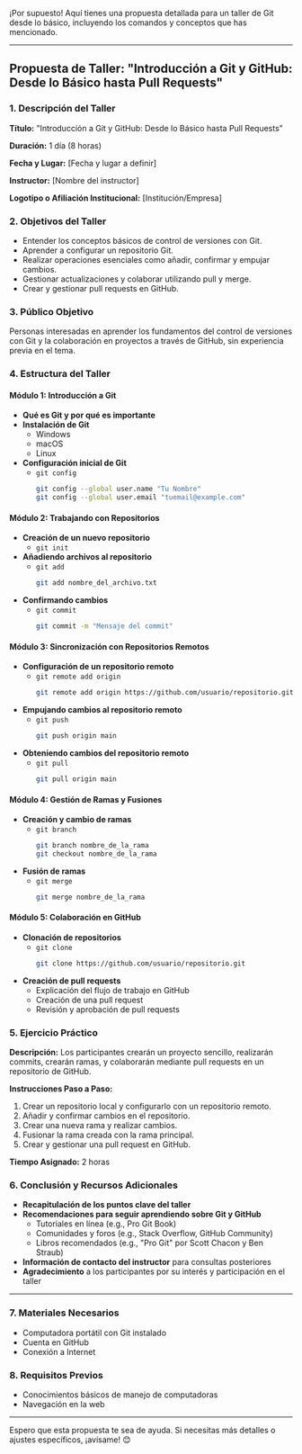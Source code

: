 ¡Por supuesto! Aquí tienes una propuesta detallada para un taller de Git desde lo básico, incluyendo los comandos y conceptos que has mencionado.

---

## Propuesta de Taller: "Introducción a Git y GitHub: Desde lo Básico hasta Pull Requests"

### 1. Descripción del Taller
**Título:** "Introducción a Git y GitHub: Desde lo Básico hasta Pull Requests"

**Duración:** 1 día (8 horas)

**Fecha y Lugar:** [Fecha y lugar a definir]

**Instructor:** [Nombre del instructor]

**Logotipo o Afiliación Institucional:** [Institución/Empresa]

### 2. Objetivos del Taller
- Entender los conceptos básicos de control de versiones con Git.
- Aprender a configurar un repositorio Git.
- Realizar operaciones esenciales como añadir, confirmar y empujar cambios.
- Gestionar actualizaciones y colaborar utilizando pull y merge.
- Crear y gestionar pull requests en GitHub.

### 3. Público Objetivo
Personas interesadas en aprender los fundamentos del control de versiones con Git y la colaboración en proyectos a través de GitHub, sin experiencia previa en el tema.

### 4. Estructura del Taller

#### **Módulo 1: Introducción a Git**
- **Qué es Git y por qué es importante**
- **Instalación de Git**
  - Windows
  - macOS
  - Linux
- **Configuración inicial de Git**
  - `git config`
    ```bash
    git config --global user.name "Tu Nombre"
    git config --global user.email "tuemail@example.com"
    ```

#### **Módulo 2: Trabajando con Repositorios**
- **Creación de un nuevo repositorio**
  - `git init`
- **Añadiendo archivos al repositorio**
  - `git add`
    ```bash
    git add nombre_del_archivo.txt
    ```
- **Confirmando cambios**
  - `git commit`
    ```bash
    git commit -m "Mensaje del commit"
    ```

#### **Módulo 3: Sincronización con Repositorios Remotos**
- **Configuración de un repositorio remoto**
  - `git remote add origin`
    ```bash
    git remote add origin https://github.com/usuario/repositorio.git
    ```
- **Empujando cambios al repositorio remoto**
  - `git push`
    ```bash
    git push origin main
    ```
- **Obteniendo cambios del repositorio remoto**
  - `git pull`
    ```bash
    git pull origin main
    ```

#### **Módulo 4: Gestión de Ramas y Fusiones**
- **Creación y cambio de ramas**
  - `git branch`
    ```bash
    git branch nombre_de_la_rama
    git checkout nombre_de_la_rama
    ```
- **Fusión de ramas**
  - `git merge`
    ```bash
    git merge nombre_de_la_rama
    ```

#### **Módulo 5: Colaboración en GitHub**
- **Clonación de repositorios**
  - `git clone`
    ```bash
    git clone https://github.com/usuario/repositorio.git
    ```
- **Creación de pull requests**
  - Explicación del flujo de trabajo en GitHub
  - Creación de una pull request
  - Revisión y aprobación de pull requests

### 5. Ejercicio Práctico
**Descripción:** Los participantes crearán un proyecto sencillo, realizarán commits, crearán ramas, y colaborarán mediante pull requests en un repositorio de GitHub.

**Instrucciones Paso a Paso:**
1. Crear un repositorio local y configurarlo con un repositorio remoto.
2. Añadir y confirmar cambios en el repositorio.
3. Crear una nueva rama y realizar cambios.
4. Fusionar la rama creada con la rama principal.
5. Crear y gestionar una pull request en GitHub.

**Tiempo Asignado:** 2 horas

### 6. Conclusión y Recursos Adicionales
- **Recapitulación de los puntos clave del taller**
- **Recomendaciones para seguir aprendiendo sobre Git y GitHub**
  - Tutoriales en línea (e.g., Pro Git Book)
  - Comunidades y foros (e.g., Stack Overflow, GitHub Community)
  - Libros recomendados (e.g., "Pro Git" por Scott Chacon y Ben Straub)
- **Información de contacto del instructor** para consultas posteriores
- **Agradecimiento** a los participantes por su interés y participación en el taller

---

### 7. Materiales Necesarios
- Computadora portátil con Git instalado
- Cuenta en GitHub
- Conexión a Internet

### 8. Requisitos Previos
- Conocimientos básicos de manejo de computadoras
- Navegación en la web

---

Espero que esta propuesta te sea de ayuda. Si necesitas más detalles o ajustes específicos, ¡avísame! 😊